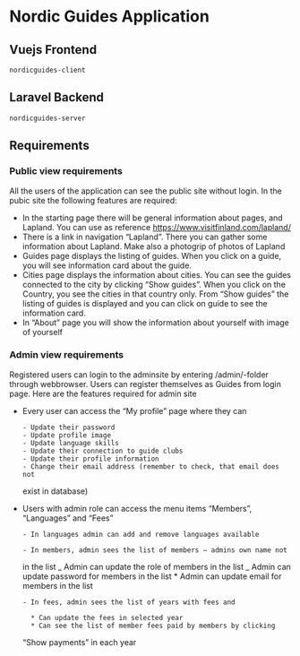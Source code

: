 # Nordic Guides Application

## Vuejs Frontend

`nordicguides-client`

## Laravel Backend

`nordicguides-server`

## Requirements

### Public view requirements

All the users of the application can see the public site without login. In the pubic site
the following features are required:

- In the starting page there will be general information about pages, and
  Lapland. You can use as reference https://www.visitfinland.com/lapland/
- There is a link in navigation “Lapland”. There you can gather some information
  about Lapland. Make also a photogrip of photos of Lapland
- Guides page displays the listing of guides. When you click on a guide, you will
  see information card about the guide.
- Cities page displays the information about cities. You can see the guides
  connected to the city by clicking “Show guides”. When you click on the
  Country, you see the cities in that country only. From “Show guides” the
  listing of guides is displayed and you can click on guide to see the information
  card.
- In “About” page you will show the information about yourself with image of
  yourself

### Admin view requirements

Registered users can login to the adminsite by entering /admin/-folder through
webbrowser. Users can register themselves as Guides from login page. Here are the
features required for admin site

- Every user can access the “My profile” page where they can

      - Update their password
      - Update profile image
      - Update language skills
      - Update their connection to guide clubs
      - Update their profile information
      - Change their email address (remember to check, that email does not

  exist in database)

- Users with admin role can access the menu items “Members”, “Languages”
  and “Fees”

      - In languages admin can add and remove languages available

      - In members, admin sees the list of members – admins own name not

  in the list
  _ Admin can update the role of members in the list
  _ Admin can update password for members in the list \* Admin can update email for members in the list

      - In fees, admin sees the list of years with fees and

      	* Can update the fees in selected year
      	* Can see the list of member fees paid by members by clicking

  “Show payments” in each year
